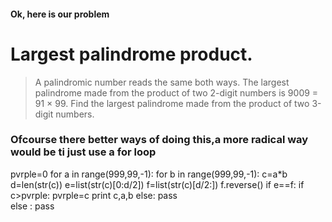 #### Ok, here is our problem


# Largest palindrome product.
> A palindromic number reads the same both ways. The largest palindrome made from the product of two 2-digit numbers is 9009 = 91 × 99.
> Find the largest palindrome made from the product of two 3-digit numbers.


### Ofcourse there better ways of doing this,a more radical way would be ti just use a for loop
pvrple=0
for a in range(999,99,-1):
    for b in range(999,99,-1):
                c=a*b
                d=len(str(c))
                e=list(str(c)[0:d/2])
                f=list(str(c)[d/2:])
                f.reverse()
                if e==f:
                    if c>pvrple:
                        pvrple=c
                        print c,a,b
                    else:
                        pass    
                else :
                    pass
